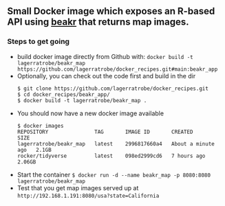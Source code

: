 ## Small Docker image which exposes an R-based API using [beakr](https://github.com/MazamaScience/beakr) that returns map images.

### Steps to get going
  * build docker image directly from Github with:
    `docker build -t lagerratrobe/beakr_map https://github.com/lagerratrobe/docker_recipes.git#main:beakr_app`
  * Optionally, you can check out the code first and build in the dir
    ```
    $ git clone https://github.com/lagerratrobe/docker_recipes.git
    $ cd docker_recipes/beakr_app/
    $ docker build -t lagerratrobe/beakr_map .
    ```
  * You should now have a new docker image available
    ```
    $ docker images
    REPOSITORY               TAG       IMAGE ID       CREATED              SIZE
    lagerratrobe/beakr_map   latest    2996817660a4   About a minute ago   2.1GB
    rocker/tidyverse         latest    098ed2999cd6   7 hours ago          2.06GB
    ```
  * Start the container
    `$ docker run -d --name beakr_map -p 8080:8080 lagerratrobe/beakr_map`
  * Test that you get map images served up at `http://192.168.1.191:8080/usa?state=California`
